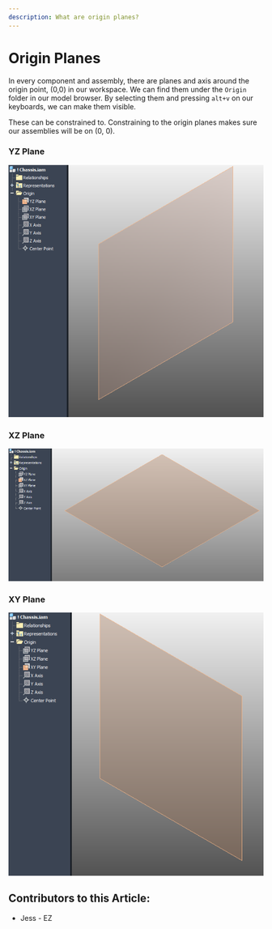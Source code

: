 ```yaml
---
description: What are origin planes?
---
```


# Origin Planes

In every component and assembly, there are planes and axis around the origin point, (0,0) in our workspace.  We can find them under the `Origin` folder in our model browser.  By selecting them and pressing `alt+v` on our keyboards, we can make them visible.&#x20;

These can be constrained to.  Constraining to the origin planes makes sure our assemblies will be on (0, 0).

### YZ Plane

![YZ Plane](<../../../.gitbook/assets/image (187).png>)

### XZ Plane

![XZ Plane](<../../../.gitbook/assets/image (65).png>)

### XY Plane

![XY Plane](<../../../.gitbook/assets/image (137).png>)



## Contributors to this Article:

* Jess - EZ
